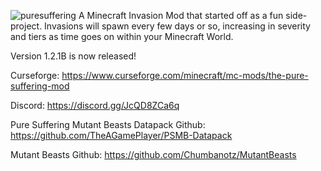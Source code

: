 ![puresuffering](https://user-images.githubusercontent.com/79672176/123492680-0bed9c00-d5cf-11eb-9716-0d77e1471450.png)
A Minecraft Invasion Mod that started off as a fun side-project. Invasions will spawn every few days or so, increasing in severity and tiers as time goes on within your Minecraft World.

Version 1.2.1B is now released!

Curseforge: https://www.curseforge.com/minecraft/mc-mods/the-pure-suffering-mod

Discord: https://discord.gg/JcQD8ZCa6q


Pure Suffering Mutant Beasts Datapack Github: https://github.com/TheAGamePlayer/PSMB-Datapack

Mutant Beasts Github: https://github.com/Chumbanotz/MutantBeasts
